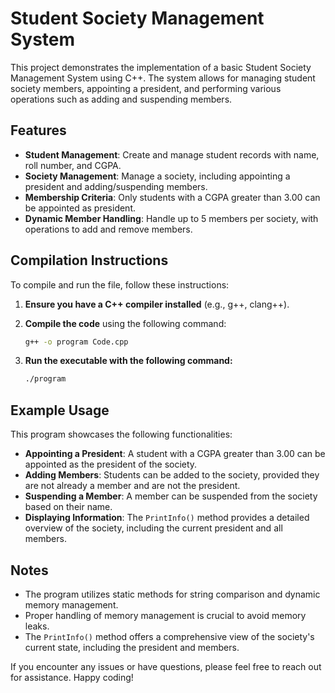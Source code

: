 # Student Society Management System

This project demonstrates the implementation of a basic Student Society Management System using C++. The system allows for managing student society members, appointing a president, and performing various operations such as adding and suspending members.

## Features

- **Student Management**: Create and manage student records with name, roll number, and CGPA.
- **Society Management**: Manage a society, including appointing a president and adding/suspending members.
- **Membership Criteria**: Only students with a CGPA greater than 3.00 can be appointed as president.
- **Dynamic Member Handling**: Handle up to 5 members per society, with operations to add and remove members.

## Compilation Instructions

To compile and run the file, follow these instructions:

1. **Ensure you have a C++ compiler installed** (e.g., g++, clang++).

2. **Compile the code** using the following command:
   ```bash
   g++ -o program Code.cpp
3. **Run the executable with the following command:**
   ```bash
   ./program

## Example Usage

This program showcases the following functionalities:

- **Appointing a President**: A student with a CGPA greater than 3.00 can be appointed as the president of the society.
- **Adding Members**: Students can be added to the society, provided they are not already a member and are not the president.
- **Suspending a Member**: A member can be suspended from the society based on their name.
- **Displaying Information**: The `PrintInfo()` method provides a detailed overview of the society, including the current president and all members.

## Notes

- The program utilizes static methods for string comparison and dynamic memory management.
- Proper handling of memory management is crucial to avoid memory leaks.
- The `PrintInfo()` method offers a comprehensive view of the society's current state, including the president and members.


If you encounter any issues or have questions, please feel free to reach out for assistance. Happy coding!
   
